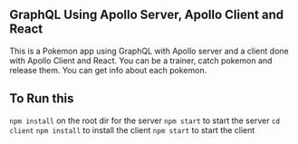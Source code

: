 
## GraphQL Using Apollo Server, Apollo Client and React

This is a Pokemon app using GraphQL with Apollo server and a client done with Apollo Client and React. You can be a trainer, catch pokemon and release them. You can get info about each pokemon.


## To Run this
`npm install` on the root dir for the server
`npm start` to start the server
`cd client`
`npm install` to install the client
`npm start` to start the client

